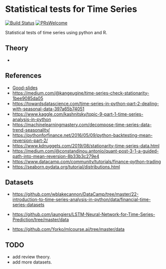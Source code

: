 # Statistical tests for Time Series
[![Build Status](https://travis-ci.org/dwyl/esta.svg?branch=master)](https://travis-ci.org/dwyl/esta)
[![PRsWelcome](https://img.shields.io/badge/PRs-welcome-brightgreen.svg?style=flat-square)](http://makeapullrequest.com)

Statistical tests of time series using python and R.

## Theory

- []()

## References

- [Good-slides](http://web.vu.lt/mif/a.buteikis/wp-content/uploads/2019/02/Lecture_03.pdf)
- https://medium.com/@kangeugine/time-series-check-stationarity-1bee9085da05
- https://towardsdatascience.com/time-series-in-python-part-2-dealing-with-seasonal-data-397a65b74051
- https://www.kaggle.com/kashnitsky/topic-9-part-1-time-series-analysis-in-python
- https://machinelearningmastery.com/decompose-time-series-data-trend-seasonality/
- https://pythonforfinance.net/2016/05/09/python-backtesting-mean-reversion-part-2/
- https://www.kdnuggets.com/2019/08/stationarity-time-series-data.html
- https://medium.com/@constandinou.antonio/quant-post-3-1-a-guided-path-into-mean-reversion-8b33b3c279e4
- https://www.datacamp.com/community/tutorials/finance-python-trading
- https://seaborn.pydata.org/tutorial/distributions.html

## Datasets

- https://github.com/wblakecannon/DataCamp/tree/master/22-introduction-to-time-series-analysis-in-python/data/financial-time-series-datasets

- https://github.com/jaungiers/LSTM-Neural-Network-for-Time-Series-Prediction/tree/master/data

- https://github.com/Yorko/mlcourse.ai/tree/master/data


## TODO

- add review theory.
- add more datasets.

